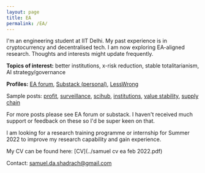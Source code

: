 ```yaml
---
layout: page
title: EA
permalink: /EA/
---
```


I'm an engineering student at IIT Delhi. My past experience is in cryptocurrency and decentralised tech. I am now exploring EA-aligned research. Thoughts and interests might update frequently.

**Topics of interest:** better institutions, x-risk reduction, stable totalitarianism, AI strategy/governance

**Profiles:** [EA forum](https://forum.effectivealtruism.org/users/acylhalide), [Substack (personal)](https://kroma.substack.com), [LessWrong](https://www.lesswrong.com/users/samuel-shadrach)

Sample posts: [profit](https://forum.effectivealtruism.org/posts/WKX8Jckar6QRgx6Pd/profit-maximisation-and-obligations-on-shareholders), [surveillance](https://forum.effectivealtruism.org/posts/nm2EczMBm99AZn5JK/the-case-for-studying-stylometric-deanonymisation-as), [scihub](https://forum.effectivealtruism.org/posts/Zxiugmj5EnS6SXYnS/scihub-backups-for-open-research), [institutions](https://forum.effectivealtruism.org/posts/AiH7oJh9qMBNmfsGG/institution-design-for-exponential-technology), [value stability](https://kroma.substack.com/p/some-thoughts-on-institutional-value), [supply chain](https://kroma.substack.com/p/proactive-mapping-of-global-supply)

For more posts please see EA forum or substack. I haven't received much support or feedback on these so I'd be super keen on that.

I am looking for a research training programme or internship for Summer 2022 to improve my research capability and gain experience.

My CV can be found here: [CV](../samuel cv ea feb 2022.pdf)

Contact: samuel.da.shadrach@gmail.com
